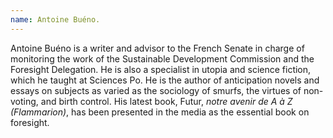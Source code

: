 ```yaml
---
name: Antoine Buéno.
---
```

Antoine Buéno is a writer and advisor to the French Senate in charge of monitoring the work of the Sustainable Development Commission and the Foresight Delegation. He is also a specialist in utopia and science fiction, which he taught at Sciences Po. He is the author of anticipation novels and essays on subjects as varied as the sociology of smurfs, the virtues of non-voting, and birth control. His latest book, Futur, *notre avenir de A à Z (Flammarion)*, has been presented in the media as the essential book on foresight.